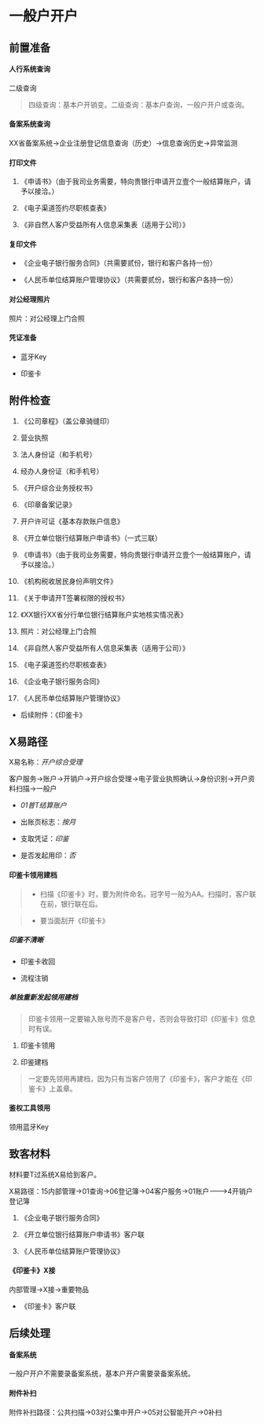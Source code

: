 # 一般户开户

## 前置准备

#### 人行系统查询

二级查询

> 四级查询：基本户开销变。二级查询：基本户查询，一般户开户或查询。

#### 备案系统查询

XX省备案系统->企业注册登记信息查询（历史）->信息查询历史->异常监测

#### 打印文件

1. 《申请书》（由于我司业务需要，特向贵银行申请开立壹个一般结算账户，请予以接洽。）

2. 《电子渠道签约尽职核查表》

3. 《非自然人客户受益所有人信息采集表（适用于公司）》

#### 复印文件

- 《企业电子银行服务合同》（共需要贰份，银行和客户各持一份）

- 《人民币单位结算账户管理协议》（共需要贰份，银行和客户各持一份）

#### 对公经理照片

照片：对公经理上门合照

#### 凭证准备

- 蓝牙Key

- 印鉴卡

## 附件检查

1. 《公司章程》（盖公章骑缝印）

2. 营业执照

3. 法人身份证（和手机号）

4. 经办人身份证（和手机号）

5. 《开户综合业务授权书》

6. 《印章备案记录》

7. 开户许可证《基本存款账户信息》

8. 《开立单位银行结算账户申请书》（一式三联）

9. 《申请书》（由于我司业务需要，特向贵银行申请开立壹个一般结算账户，请予以接洽。）

10. 《机构税收居民身份声明文件》

11. 《关于申请开T签署权限的授权书》

12. 《XX银行XX省分行单位银行结算账户实地核实情况表》

13. 照片：对公经理上门合照

14. 《非自然人客户受益所有人信息采集表（适用于公司）》

15. 《电子渠道签约尽职核查表》

16. 《企业电子银行服务合同》

17. 《人民币单位结算账户管理协议》

- 后续附件：《印鉴卡》

## X易路径

X易名称：*开户综合受理*

客户服务->账户->开销户->开户综合受理->电子营业执照确认->身份识别->开户资料扫描->一般户

- *01普T结算账户*

- 出账页标志：*按月*

- 支取凭证：*印鉴*

- 是否发起用印：*否*

#### 印鉴卡领用建档

> - 扫描《印鉴卡》时，要为附件命名。冠字号一般为AA。扫描时，客户联在前，银行联在后。

> - 要当面刮开《印鉴卡》

##### 印鉴不清晰

- 印鉴卡收回

- 流程注销

##### 单独重新发起领用建档

> 印鉴卡领用一定要输入账号而不是客户号，否则会导致打印《印鉴卡》信息时有误。

1. 印鉴卡领用

2. 印鉴建档

> 一定要先领用再建档，因为只有当客户领用了《印鉴卡》，客户才能在《印鉴卡》上盖章。

#### 鉴权工具领用

领用蓝牙Key

## 致客材料

材料要T过系统X易给到客户。

X易路径：15内部管理->01查询->06登记簿->04客户服务->01账户--->4开销户登记簿

1. 《企业电子银行服务合同》

2. 《开立单位银行结算账户申请书》客户联

3. 《人民币单位结算账户管理协议》

#### 《印鉴卡》X接

内部管理->X接->重要物品

 - 《印鉴卡》客户联

## 后续处理

#### 备案系统

一般户开户不需要录备案系统，基本户开户需要录备案系统。

#### 附件补扫

附件补扫路径：公共扫描->03对公集中开户->05对公智能开户->0补扫
